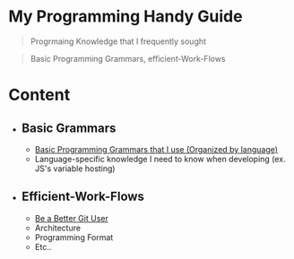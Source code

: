 # My Programming Handy Guide

> Progrmaing Knowledge that I frequently sought

> Basic Programming Grammars, efficient-Work-Flows


# Content
- ## Basic Grammars
    - [Basic Programming Grammars that I use 
(Organized by language)](./basic-grammars/Basic-Grammars.md)
    - Language-specific knowledge I need to know when developing
    (ex. JS's variable hosting)

- ## Efficient-Work-Flows
    - [Be a Better Git User](./Efficient-Worl-Flows/Be%20a%20Better%20Git%20User/Description.md)
    - Architecture
    - Programming Format
    - Etc..





